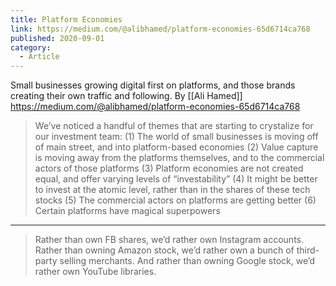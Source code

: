 ```yaml
---
title: Platform Economies
link: https://medium.com/@alibhamed/platform-economies-65d6714ca768
published: 2020-09-01
category:
  - Article
---
```


Small businesses growing digital first on platforms, and those brands creating their own traffic and following. By [[Ali Hamed]] https://medium.com/@alibhamed/platform-economies-65d6714ca768

> We’ve noticed a handful of themes that are starting to crystalize for our investment team:
> (1) The world of small businesses is moving off of main street, and into platform-based economies
> (2) Value capture is moving away from the platforms themselves, and to the commercial actors of those platforms
> (3) Platform economies are not created equal, and offer varying levels of “investability”
> (4) It might be better to invest at the atomic level, rather than in the shares of these tech stocks
> (5) The commercial actors on platforms are getting better
> (6) Certain platforms have magical superpowers

---

> Rather than own FB shares, we’d rather own Instagram accounts. Rather than owning Amazon stock, we’d rather own a bunch of third-party selling merchants. And rather than owning Google stock, we’d rather own YouTube libraries.